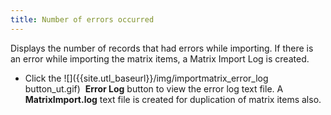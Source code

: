 ```yaml
---
title: Number of errors occurred
---
```



Displays the number of records that had errors while importing.  If there is an error while importing the matrix items, a Matrix Import  Log is created.

- Click the ![]({{site.utl_baseurl}}/img/importmatrix_error_log button_ut.gif)  **Error 
 Log** button to view the error log text file. A **MatrixImport.log**  text file is created for duplication of matrix items also.

